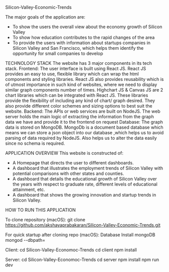 Silicon-Valley-Economic-Trends

The major goals of the application are:

- To show the users the overall view about the economy growth of Silicon Valley
- To show how education contributes to the rapid changes of the area
- To provide the users with information about startups companies in Silicon Valley and San Francisco, which helps them identify the opportunity for small companies to develop

TECHNOLOGY STACK
The website has 3 major components in its tech stack.
Frontend:
	The user interface is built using React JS. React JS provides an easy to use, flexible library which can wrap the html components and styling libraries. React JS also provides reusability which is of utmost importance in such kind of websites, where we need to display similar graph components number of times.
	Highchart JS & Canvas JS are 2 chart libraries which can be integrated with React JS. These libraries provide the flexibility of including any kind of chart/ graph desired. They also provide different color schemes and sizing options to best suit the website.
Backend:
	The APIs or web services are built on NodeJS. The web server holds the main logic of extracting the information from the graph data we have and provide it to the frontend on request 
Database:
	The graph data is stored on MongoDB. MongoDb is a document based database which means we can store a json object into our database ,which helps us to avoid parsing of data required by NodeJS. Also helps us to alter the data easily since no schema is required.

APPLICATION OVERVIEW
This website is constructed of:
- A Homepage that directs the user to different dashboards.
- A dashboard that illustrates the employment trends of Silicon Valley with potential comparisons with other states and counties.
- A dashboard that details the educational growth of Silicon Valley over the years with respect to graduate rate, different levels of educational attainment, etc.
- A dashboard that shows the growing innovation and startup trends in Silicon Valley.

HOW TO RUN THIS APPLICATION

To clone repository (macOS):
git clone https://github.com/akshayaprabakaran/Silicon-Valley-Economic-Trends.git


For quick startup after cloning repo (macOS):
Database
Install mongoDB
mongod --dbpath=<path to the database store>
  
Client:
cd Silicon-Valley-Economoc-Trends
cd client 
npm install 

Server:
cd Silicon-Valley-Economoc-Trends
cd server 
npm install
npm run dev

